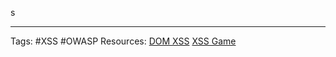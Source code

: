 s




---
Tags: #XSS #OWASP 
Resources:
[DOM XSS](https://www.scip.ch/en/?labs.20171214)
[XSS Game](https://xss-game.appspot.com/)